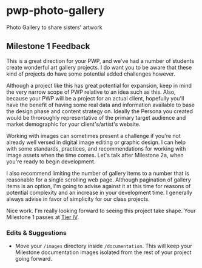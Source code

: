 # pwp-photo-gallery
Photo Gallery to share sisters' artwork

## Milestone 1 Feedback
This is a great direction for your PWP, and we've had a number of students create wonderful art gallery projects. I do want you to be aware that these kind of projects do have some potential added challenges however.

Although a project like this has great potential for expansion, keep in mind the very narrow scope of PWP relative to an idea such as this. Also, because your PWP will be a project for an actual client, hopefully you'll have the benefit of having some real data and information available to base the design phase and content strategy on. Ideally the Persona you created would be throroughly representative of the primary target audience and market demographic for your client's/artist's website. 

Working with images can sometimes present a challenge if you're not already well versed in digital image editing or graphic design. I can help with some standards, practices, and recommendations for working with image assets when the time comes. Let's talk after Milestone 2a, when you're ready to begin development.

I also recommend limiting the number of gallery items to a number that is reasonable for a single scrolling web page. Although pagination of gallery items is an option, I'm going to advise against it at this time for reasons of potential complexity and an increase in your development time. I generally always advise in favor of simplicity for our class projects.

Nice work. I'm really looking forward to seeing this project take shape. Your Milestone 1 passes at [Tier IV](https://bootcamp-coders.cnm.edu/projects/personal/rubric/).

### Edits &amp; Suggestions
- Move your `/images` directory inside `/documentation`. This will keep your Milestone documentation images isolated from the rest of your project going forward.
